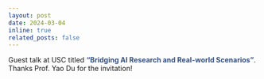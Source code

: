 ```yaml
---
layout: post
date: 2024-03-04 
inline: true
related_posts: false
---
```


Guest talk at USC titled **<span style="color:#365080">“Bridging AI Research and Real-world Scenarios”</span>**. Thanks Prof. Yao Du for the invitation!


